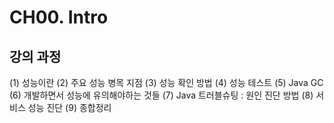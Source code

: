 # CH00. Intro

## 강의 과정

(1) 성능이란
(2) 주요 성능 병목 지점
(3) 성능 확인 방법
(4) 성능 테스트
(5) Java GC 
(6) 개발하면서 성능에 유의해야하는 것들
(7) Java 트러블슈팅 : 원인 진단 방법
(8) 서비스 성능 진단
(9) 종합정리
